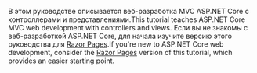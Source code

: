 <span data-ttu-id="22170-101">В этом руководстве описывается веб-разработка MVC ASP.NET Core с контроллерами и представлениями.</span><span class="sxs-lookup"><span data-stu-id="22170-101">This tutorial teaches ASP.NET Core MVC web development with controllers and views.</span></span> <span data-ttu-id="22170-102">Если вы не знакомы с веб-разработкой ASP.NET Core, для начала изучите версию этого руководства для [Razor Pages](xref:tutorials/razor-pages/razor-pages-start).</span><span class="sxs-lookup"><span data-stu-id="22170-102">If you're new to ASP.NET Core web development, consider the [Razor Pages](xref:tutorials/razor-pages/razor-pages-start) version of this tutorial, which provides an easier starting point.</span></span>
